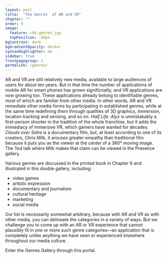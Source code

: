```yaml
---
layout: post
title:  "The Genres  of AR and VR"
chapter: ""
order: 9
image:
  feature: ch6-genres.jpg
  topPosition: -50px
bgContrast: dark
bgGradientOpacity: darker
syntaxHighlighter: no
sidebar: true
frontpagegroup: 1
permalink: /genres/
---
```

AR and VR are still relatively new media, available to large audiences of users for about ten years. But in that time the number of applications of mobile AR for smart phones has grown significnatly, and VR applications are now growing too. These applications already belong to identifiable genres, most of which are familiar from other media. In other words, AR and VR remediate other media forms by participating in established genres, while at the same time redefining them through qualities of 3D graphics, immersion, location tracking and sensing, and so on. *Half Life: Alyx* is unmistakably a first-person shooter in the tradition of the whole franchise, but it adds the immediacy of immersive VR, which gamers have wanted for decades. *Clouds over Sidra* is a documentary film, but, at least according to one of its creators, Chris Milk, it arouses greater empathy than traditional film because it puts you as the viewer at the center of a 360° moving image. The Ted talk where Milk makes that claim can be viewed in the Presence gallery. 

Various genres are discussed in the printed book in Chapter 6 and illustrated in this double gallery, including:

* video games
* artistic expression
* documentary and journalism
* cultural heritage
* marketing
* social media

Our list is necessarily somewhat arbitrary, because with AR and VR as with other media, you can delineate the categories in a variety of ways. But we challenge you to come up with an AR or VR experience that cannot plausibly fit in one or more such genre categories&mdash;an application that is completely unlike anything we have seen or experienced elsewhere throughout our media culture. 

Enter the Genres Gallery through <a class="xrlink" room="7" waypoint="genres">this portal</a>.